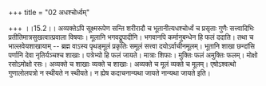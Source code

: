 +++
title = "02 अधश्चोर्ध्वम्"

+++
।।15.2।। अव्यक्तेऽपि सूक्ष्मरूपेण सन्ति शरीरादौ च भूतानीत्यधश्चोर्ध्वं च
प्रसृताः गुणैः सत्त्वादिभिः प्रतीतिमात्रसुखत्वात्प्रवाला विषयाः। मूलानि
भगवद्रूपादीनि। भगवानपि कर्मानुबन्धेन हि फलं ददाति। तथा च
भाल्लवेयशाखायाम् -- ब्रह्म वाऽस्य पृथङ्मूलं प्रकृतिः समूलं सत्त्वा
दयोऽर्वाचीनमूलम्। भूतानि शाखा छन्दांसि पर्णानि देवा नृतिर्यञ्चश्च शाखाः।
पत्रेभ्यो हि फलं जायते। मात्राः शिफाः। मुक्तिः फलं अमुक्तिः फलम्। मोक्षो
रसोऽमोक्षो रसः। अव्यक्ते च शाखाः व्यक्ते च शाखाः। अव्यक्ते च मूलं
व्यक्ते च मूलम्। एषोऽश्वत्थो गुणालोलपत्रो न स्थीयते न स्थीयते। न ह्येष
कदाचनान्यथा जायते नान्यथा जायते इति।
